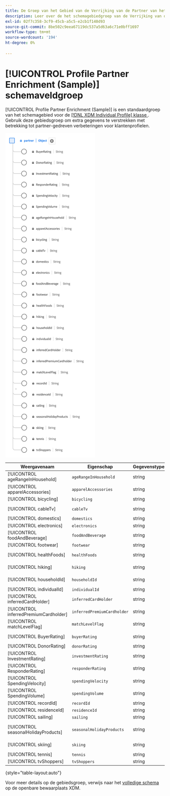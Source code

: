 ```yaml
---
title: De Groep van het Gebied van de Verrijking van de Partner van het profiel (Voorbeeld)
description: Leer over de het schemagebiedgroep van de Verrijking van de Partner van het Profiel (Steekproef).
exl-id: 02f7c358-3cf9-45cb-a5c5-e2cb1f140d93
source-git-commit: 8be502c9eea67119dc537a5d63a6c71e0bff1697
workflow-type: tm+mt
source-wordcount: '194'
ht-degree: 0%

---
```


# [!UICONTROL Profile Partner Enrichment (Sample)] schemaveldgroep

[!UICONTROL Profile Partner Enrichment (Sample)] is een standaardgroep van het schemagebied voor de [[!DNL XDM Individual Profile]  klasse ](../../classes/individual-profile.md). Gebruik deze gebiedsgroep om extra gegevens te verstrekken met betrekking tot partner-gedreven verbeteringen voor klantenprofielen.

![ A diagram van de [!UICONTROL Profile Partner Enrichment (Sample)] gebiedsgroep.](../../images/field-groups/profile-partner-enrichment-sample.png)

| Weergavenaam | Eigenschap | Gegevenstype | Beschrijving |
|-----------------------------|------------------------|-----------|----------------------------------|
| [!UICONTROL ageRangeInHousehold] | `ageRangeInHousehold` | string | De leeftijdscategorie binnen het huishouden. |
| [!UICONTROL apparelAccessories] | `apparelAccessories` | string | Gegevens over kleding en accessoires. |
| [!UICONTROL bicycling] | `bicycling` | string | Informatie over fietsen. |
| [!UICONTROL cableTv] | `cableTv` | string | Informatie met betrekking tot kabeltelevisie. |
| [!UICONTROL domestics] | `domestics` | string | Binnenlandse gegevens. |
| [!UICONTROL electronics] | `electronics` | string | Elektronische informatie. |
| [!UICONTROL foodAndBeverage] | `foodAndBeverage` | string | Gegevens over voedsel en dranken. |
| [!UICONTROL footwear] | `footwear` | string | Schoeisel: informatie. |
| [!UICONTROL healthFoods] | `healthFoods` | string | Gegevens over gezondheidsvoedingsmiddelen. |
| [!UICONTROL hiking] | `hiking` | string | Aan wandelgangen gerelateerde informatie. |
| [!UICONTROL householdId] | `householdId` | string | De unieke id voor een huishouden. |
| [!UICONTROL individualId] | `individualId` | string | De unieke id voor een individu. |
| [!UICONTROL inferredCardHolder] | `inferredCardHolder` | string | Informatie over de kaarthouder. |
| [!UICONTROL inferredPremiumCardholder] | `inferredPremiumCardholder` | string | Gegevens van de betrokken creditcardhouder. |
| [!UICONTROL matchLevelFlag] | `matchLevelFlag` | string | Markeringsgegevens op niveau afstemmen. |
| [!UICONTROL BuyerRating] | `buyerRating` | string | Informatie over kopersbeoordeling. |
| [!UICONTROL DonorRating] | `donorRating` | string | Ratinggegevens van donor. |
| [!UICONTROL InvestmentRating] | `investmentRating` | string | Ratinggegevens van beleggingen. |
| [!UICONTROL ResponderRating] | `responderRating` | string | Informatie over de beantwoorderclassificatie. |
| [!UICONTROL SpendingVelocity] | `spendingVelocity` | string | Details van de snelheid van de uitgave. |
| [!UICONTROL SpendingVolume] | `spendingVolume` | string | Informatie over het bestedingsvolume. |
| [!UICONTROL recordId] | `recordId` | string | Unieke record-id. |
| [!UICONTROL residenceId] | `residenceId` | string | Unieke id voor woonplaats. |
| [!UICONTROL sailing] | `sailing` | string | Gegevens over verkoop. |
| [!UICONTROL seasonalHolidayProducts] | `seasonalHolidayProducts` | string | Informatie over seizoensgebonden vakantieproducten. |
| [!UICONTROL skiing] | `skiing` | string | Gegevens met betrekking tot overslaan. |
| [!UICONTROL tennis] | `tennis` | string | Tennisinformatie. |
| [!UICONTROL tvShoppers] | `tvShoppers` | string | Informatie van tv-kopers. |

{style="table-layout:auto"}

Voor meer details op de gebiedsgroep, verwijs naar het [ volledige schema ](https://github.com/adobe/xdm/blob/master/components/fieldgroups/profile/partner-profile-enrichment/profile-partner-enrichment-sample.schema.json) op de openbare bewaarplaats XDM.
